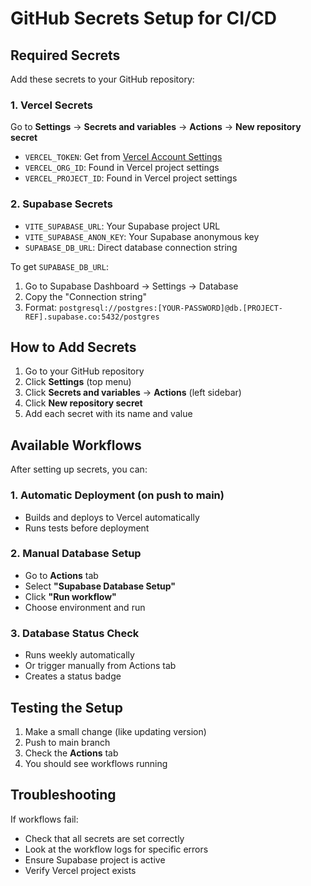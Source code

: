 # GitHub Secrets Setup for CI/CD

## Required Secrets

Add these secrets to your GitHub repository:

### 1. Vercel Secrets
Go to **Settings** → **Secrets and variables** → **Actions** → **New repository secret**

- `VERCEL_TOKEN`: Get from [Vercel Account Settings](https://vercel.com/account/tokens)
- `VERCEL_ORG_ID`: Found in Vercel project settings
- `VERCEL_PROJECT_ID`: Found in Vercel project settings

### 2. Supabase Secrets

- `VITE_SUPABASE_URL`: Your Supabase project URL
- `VITE_SUPABASE_ANON_KEY`: Your Supabase anonymous key
- `SUPABASE_DB_URL`: Direct database connection string

To get `SUPABASE_DB_URL`:
1. Go to Supabase Dashboard → Settings → Database
2. Copy the "Connection string" 
3. Format: `postgresql://postgres:[YOUR-PASSWORD]@db.[PROJECT-REF].supabase.co:5432/postgres`

## How to Add Secrets

1. Go to your GitHub repository
2. Click **Settings** (top menu)
3. Click **Secrets and variables** → **Actions** (left sidebar)
4. Click **New repository secret**
5. Add each secret with its name and value

## Available Workflows

After setting up secrets, you can:

### 1. **Automatic Deployment** (on push to main)
- Builds and deploys to Vercel automatically
- Runs tests before deployment

### 2. **Manual Database Setup**
- Go to **Actions** tab
- Select **"Supabase Database Setup"**
- Click **"Run workflow"**
- Choose environment and run

### 3. **Database Status Check**
- Runs weekly automatically
- Or trigger manually from Actions tab
- Creates a status badge

## Testing the Setup

1. Make a small change (like updating version)
2. Push to main branch
3. Check the **Actions** tab
4. You should see workflows running

## Troubleshooting

If workflows fail:
- Check that all secrets are set correctly
- Look at the workflow logs for specific errors
- Ensure Supabase project is active
- Verify Vercel project exists